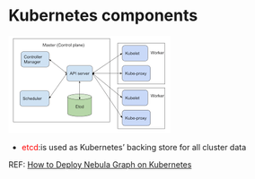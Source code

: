 # Kubernetes components


![Alt text](./picture/k8s-component.png)



*  <font color=#FF0000>etcd</font>:is used as Kubernetes’ backing store for all cluster data





REF: [How to Deploy Nebula Graph on Kubernetes](https://dzone.com/articles/how-to-deploy-nebula-graph-on-kubernetes-a-step-by)